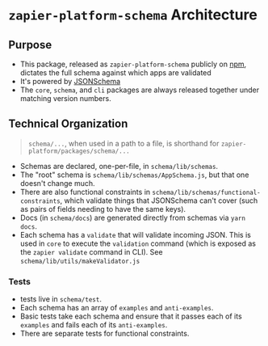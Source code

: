 # `zapier-platform-schema` Architecture

## Purpose

- This package, released as `zapier-platform-schema` publicly on [npm](https://www.npmjs.com/package/zapier-platform-schema), dictates the full schema against which apps are validated
- It's powered by [JSONSchema](https://json-schema.org/)
- The `core`, `schema`, and `cli` packages are always released together under matching version numbers.

## Technical Organization

> `schema/...`, when used in a path to a file, is shorthand for `zapier-platform/packages/schema/...`

- Schemas are declared, one-per-file, in `schema/lib/schemas`.
- The "root" schema is `schema/lib/schemas/AppSchema.js`, but that one doesn't change much.
- There are also functional constraints in `schema/lib/schemas/functional-constraints`, which validate things that JSONSchema can't cover (such as pairs of fields needing to have the same keys).
- Docs (in `schema/docs`) are generated directly from schemas via `yarn docs`.
- Each schema has a `validate` that will validate incoming JSON. This is used in `core` to execute the `validation` command (which is exposed as the `zapier validate` command in CLI). See `schema/lib/utils/makeValidator.js`

### Tests

- tests live in `schema/test`.
- Each schema has an array of `examples` and `anti-examples`.
- Basic tests take each schema and ensure that it passes each of its `examples` and fails each of its `anti-examples`.
- There are separate tests for functional constraints.
